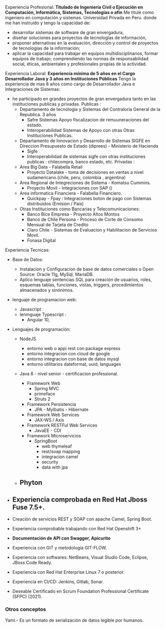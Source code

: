 

Experiencia Profesional:
__Titulado de Ingeniería Civil o Ejecución en Computación, Informática, Sistemas, Tecnologías o afin__
Me titulé como ingeniero en computación y sistemas. Universidad Privada en Peru.
donde me han instruido y tengo la capacidad de:
- desarrollar sistemas de software de gran envergadura, 
- diseñar soluciones para proyectos de tecnologías de información, 
- proponer alternativas en la evaluación, dirección y control de proyectos de tecnologías de la información; 
- aplicar la capacidad para trabajar en equipos multidisciplinarios, formar equipos de trabajo; comprendiendo las normas de responsabilidad social, éticas, ambientales y profesionales propias de la actividad.

Experiencia Laboral:
__Experiencia mínima de 5 años en el Cargo Desarrollador Java y 3 años en Instituciones Públicas__
Tengo la experiencia de mas 8 años como cargo de Desarrollador Java e Integraciones de Sistemas:
- he participado en grandes proyectos de gran envergadura tanto en las instituciones publicas y privadas.
    Publicas :
    - Departamento de tecnologia y Sistemas del Contraloria General de la Republica. 3 años
        * Safre Sistemas Apoyo fiscalizacion de remuuneraciones del estado.
        * Interoperabilidad Sistemas de Apoyo con otras Otras Instituciones Publicas.
    - Departamento de Innovacion y Desarrollo de Sistemas SIGFE en Direccion Presupuesto de Estado (diprees) - Ministerio de Hacienda
        * Sigfe
        * Interoperabilidad de sistemas sigfe con otras instituciones publicas : chilecompra, banco estado, etc.
    Privadas :
    - Area Big Data - Falabella Retail
        * Proyecto Datalake - toma de decisiones en ventas a nivel sudamericano.(chile, peru, colombia , argentina)
    - Area Regional de Integreciones de Sistema - Komatsu Cummins.
        * Proyecto Movil - Integraciones con SAP ()
    - Area informatica Financiera - Falabella Financiero.
        * Quickpay - Fpay : Integraciones boton de pago con Sistemas distribuidos (Emision / Pais)
    - Otras Instituciones como Bancarias y Telecomunicaciones:
        * Banco Bice Empresa - Proyecto Altos Montos
        * Banco de Chile Persona - Proceso de Corte de Consomo Mensual de Tarjeta de Credito
        * Claro Chile - Sistemas de Evaluacion y Habilitacion de Servicios Movil.
        * Fonasa Digital

Experiencia Tecnicas:
- Base de Datos:
    - Instalacion y Configuracion de base de datos comerciales o Open Source: Oracle 11g, MySql, MariaDB.
    - Aplico lenguaje sentencias SQL para creación de usuarios, roles, esquemas tablas, funciones, vistas, triggers, procedimientos almacenados y sinónimos.

- lenguaje de programacion web:
    - Javascript
    - lenmguaje Typescript : 
        - Angular 10, 

- Lenguajes de programación: 
    - NodeJS
        - entorno web o appi rest con package express
        - entorno integracion con cloud de google
        - entorno integracion con base de datos mysql
        - entorno utilitarios dateformat, uuid, languages
    - Java 8 - nivel senior - certificacion professional.
        - Framework Web
            - Spring MVC
            - primeface
            - Struts 2
        - Framework Persistencia
            - JPA - MyIbatis - Hibernate
        - Framework Web Services
            - JAX-WS / Axis
        - Framework RESTFul Web Services
            - JavaEE - CDI
        - Framework Microservicios
            - SpringBoot 
                - web thymeleaf
                - rest/soap mapping
                - integracion camel
                - security 
                - data with jpa

    - Phyton 
        - 

- Experiencia comprobada en Red Hat Jboss Fuse 7.5+.
    -  

- Creación de servicios REST y SOAP con apache Camel, Spring Boot. 


- Experiencia comprobable trabajando con Red Hat Openshift 3+ 

- __Documentación de API con Swagger, Apicurito__

- Experiencia con GIT y metodología GIT-FLOW. 

- Experiencia con softwares: NetBeans, Visual Studio Code, Eclipse, JBoss Code Ready.

- Experiencia con Red Hat Enterprise Linux 7 o posterior.

- Experiencia en CI/CD: Jenkins, Gitlab, Sonar.

- Deseable Certificado en Scrum Foundation Professional Certificate (SFPC) (2021).


### Otros conceptos

Yaml.- Es un formato de serialización de datos legible por humanos.

